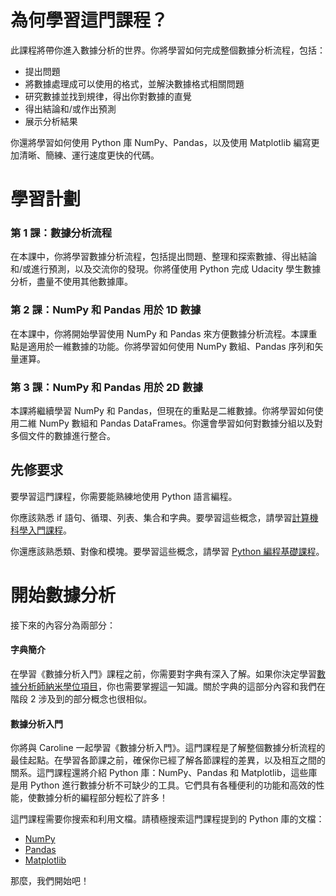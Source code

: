 # 為何學習這門課程？

此課程將帶你進入數據分析的世界。你將學習如何完成整個數據分析流程，包括：

* 提出問題
* 將數據處理成可以使用的格式，並解決數據格式相關問題
* 研究數據並找到規律，得出你對數據的直覺
* 得出結論和/或作出預測
* 展示分析結果

你還將學習如何使用 Python 庫 NumPy、Pandas，以及使用 Matplotlib 編寫更加清晰、簡練、運行速度更快的代碼。

# 學習計劃

### 第 1 課：數據分析流程

在本課中，你將學習數據分析流程，包括提出問題、整理和探索數據、得出結論和/或進行預測，以及交流你的發現。你將僅使用 Python 完成 Udacity 學生數據分析，盡量不使用其他數據庫。

### 第 2 課：NumPy 和 Pandas 用於 1D 數據

在本課中，你將開始學習使用 NumPy 和 Pandas 來方便數據分析流程。本課重點是適用於一維數據的功能。你將學習如何使用 NumPy 數組、Pandas 序列和矢量運算。

### 第 3 課：NumPy 和 Pandas 用於 2D 數據

本課將繼續學習 NumPy 和 Pandas，但現在的重點是二維數據。你將學習如何使用二維 NumPy 數組和 Pandas DataFrames。你還會學習如何對數據分組以及對多個文件的數據進行整合。

## 先修要求

要學習這門課程，你需要能熟練地使用 Python 語言編程。

你應該熟悉 if 語句、循環、列表、集合和字典。要學習這些概念，請學習[計算機科學入門課程](https://cn.udacity.com/course/intro-to-computer-science--cs101)。

你還應該熟悉類、對像和模塊。要學習這些概念，請學習 [Python 編程基礎課程](https://cn.udacity.com/course/programming-foundations-with-python--ud036)。

# 開始數據分析

接下來的內容分為兩部分：

#### 字典簡介

在學習《數據分析入門》課程之前，你需要對字典有深入了解。如果你決定學習[數據分析師納米學位項目](https://cn.udacity.com/dand/)，你也需要掌握這一知識。關於字典的這部分內容和我們在階段 2 涉及到的部分概念也很相似。

#### 數據分析入門

你將與 Caroline 一起學習《數據分析入門》。這門課程是了解整個數據分析流程的最佳起點。在學習各節課之前，確保你已經了解各節課程的差異，以及相互之間的關系。這門課程還將介紹 Python 庫：NumPy、Pandas 和 Matplotlib，這些庫是用 Python 進行數據分析不可缺少的工具。它們具有各種便利的功能和高效的性能，使數據分析的編程部分輕松了許多！

這門課程需要你搜索和利用文檔。請積極搜索這門課程提到的 Python 庫的文檔：

* [NumPy](http://www.numpy.org/)
* [Pandas](http://pandas.pydata.org/)
* [Matplotlib](http://matplotlib.org/)

那麼，我們開始吧！

